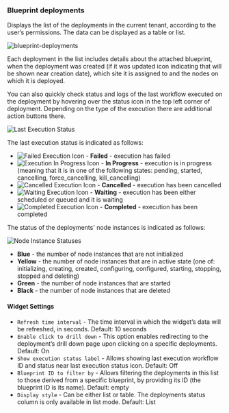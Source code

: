 ### Blueprint deployments
Displays the list of the deployments in the current tenant, according to the user’s permissions. The data can be displayed as a table or list. 

![blueprint-deployments](https://docs.cloudify.co/staging/dev/images/ui/widgets/blueprint-deployments.png)

Each deployment in the list includes details about the attached blueprint, when the deployment was created (if it was updated icon indicating that will be shown near creation date),
which site it is assigned to and the nodes on which it is deployed.

You can also quickly check status and logs of the last workflow executed on the deployment by hovering over the status icon in the top left corner of deployment. Depending on the type of the execution there are additional action buttons there.

![Last Execution Status](https://docs.cloudify.co/staging/dev/images/ui/widgets/blueprint-deployments_last-execution-status.png) 

The last execution status is indicated as follows:

* ![Failed Execution Icon](https://docs.cloudify.co/staging/dev/images/ui/icons/execution-failed-icon.png) - **Failed** - execution has failed
* ![Execution In Progress Icon](https://docs.cloudify.co/staging/dev/images/ui/icons/execution-in-progress-icon.png) - **In Progress** - execution is in progress (meaning that it is in one of the following states: pending, started, cancelling, force_cancelling, kill_cancelling)
* ![Cancelled Execution Icon](https://docs.cloudify.co/staging/dev/images/ui/icons/execution-cancelled-icon.png) - **Cancelled** - execution has been cancelled
* ![Waiting Execution Icon](https://docs.cloudify.co/staging/dev/images/ui/icons/execution-waiting-icon.png) - **Waiting** - execution has been either scheduled or queued and it is waiting
* ![Completed Execution Icon](https://docs.cloudify.co/staging/dev/images/ui/icons/execution-completed-icon.png) - **Completed** - execution has been completed


The status of the deployments' node instances is indicated as follows:

![Node Instance Statuses](https://docs.cloudify.co/staging/dev/images/ui/widgets/blueprint-deployments_node-statuses.png)

* **Blue** - the number of node instances that are not initialized
* **Yellow** - the number of node instances that are in active state (one of: initializing, creating, created, configuring, configured, starting, stopping, stopped and deleting)
* **Green** - the number of node instances that are started
* **Black** - the number of node instances that are deleted

#### Widget Settings
* `Refresh time interval` - The time interval in which the widget’s data will be refreshed, in seconds. Default: 10 seconds
* `Enable click to drill down` - This option enables redirecting to the deployment’s drill down page upon clicking on a specific deployments. Default: On
* `Show execution status label` - Allows showing last execution workflow ID and status near last execution status icon. Default: Off
* `Blueprint ID to filter by` - Allows filtering the deployments in this list to those derived from a specific blueprint, by providing its ID (the blueprint ID is its name). Default: empty
* `Display style` - Can be either list or table. The deployments status column is only available in list mode.  Default: List
